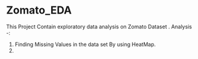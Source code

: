 # Zomato_EDA
This Project Contain exploratory data analysis on Zomato Dataset .
Analysis -:

1. Finding Missing Values in the data set By using HeatMap.
2.     
